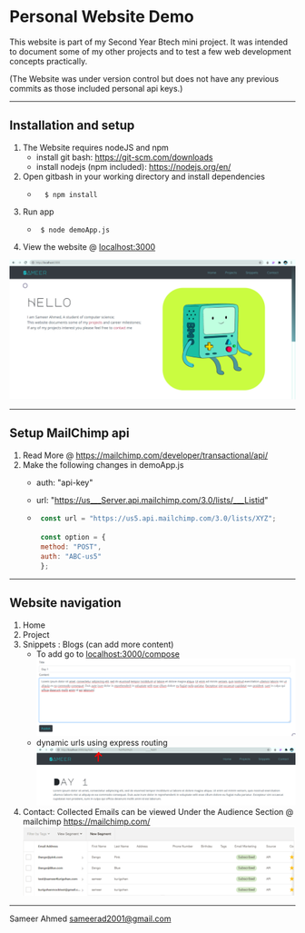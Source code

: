 # Personal Website Demo

This website is part of my Second Year Btech mini project.
It was intended to document some of my other projects and to test a few web development concepts practically.

(The Website was under version control but does not have any previous commits as those included personal api keys.)

---

## Installation and setup

1. The Website requires nodeJS and npm
   * install git bash: <https://git-scm.com/downloads>
   * install nodejs (npm included): <https://nodejs.org/en/>
2. Open gitbash in your working directory and install dependencies
    * ``` console
        $ npm install
      ```` 
3. Run app
   *  ``` console
       $ node demoApp.js
      ```` 
4. View the website @ 
 <localhost:3000> 

![WebsiteDemo](./ReadmeImages/image1.png)

---

## Setup MailChimp api

1. Read More @ <https://mailchimp.com/developer/transactional/api/>
2. Make the following changes in demoApp.js
   * auth: "api-key"

   * url: "https://us___Server.api.mailchimp.com/3.0/lists/___Listid"

   * ````js
      const url = "https://us5.api.mailchimp.com/3.0/lists/XYZ";

      const option = {
      method: "POST",
      auth: "ABC-us5"
      };
     ````
---    
## Website navigation
1. Home
2. Project
3. Snippets : Blogs (can add more content)
   * To add go to <localhost:3000/compose>
     ![WebsiteDemo](./ReadmeImages/image3.png)
   * dynamic urls using express routing
      ![WebsiteDemo](./ReadmeImages/image5.png)
4. Contact: Collected Emails can be viewed Under the Audience Section @ mailchimp <https://mailchimp.com/> 
   ![WebsiteDemo](./ReadmeImages/image2.png)
---
Sameer Ahmed <sameerad2001@gmail.com>

